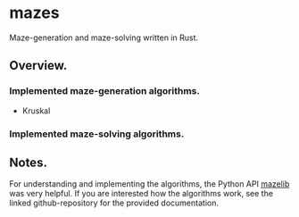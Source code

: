 # mazes
Maze-generation and maze-solving written in Rust.  

## Overview.

### Implemented maze-generation algorithms.
* Kruskal

### Implemented maze-solving algorithms.

## Notes.
For understanding and implementing the algorithms, the Python API [mazelib](https://github.com/john-science/mazelib/tree/main) was very helpful. If you are interested how the algorithms work, see the linked github-repository for the provided documentation.
